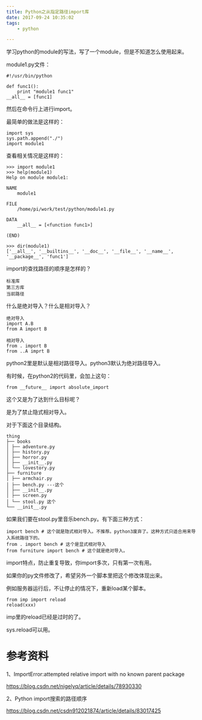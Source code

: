 ```yaml
---
title: Python之从指定路径import库
date: 2017-09-24 10:35:02
tags:
	- python

---
```




学习python的module的写法，写了一个module，但是不知道怎么使用起来。

module1.py文件：

```
#!/usr/bin/python

def func1():
	print "module1 func1"
__all__ = [func1]
```

然后在命令行上进行import。

最简单的做法是这样的：

```
import sys
sys.path.append("./")
import module1

```

查看相关情况是这样的：

```
>>> import module1
>>> help(module1)
Help on module module1:

NAME
    module1

FILE
    /home/pi/work/test/python/module1.py

DATA
    __all__ = [<function func1>]

(END)

>>> dir(module1)
['__all__', '__builtins__', '__doc__', '__file__', '__name__', '__package__', 'func1']
```



import的查找路径的顺序是怎样的？

```
标准库
第三方库
当前路径
```



什么是绝对导入？什么是相对导入？

```
绝对导入
import A.B
from A import B
```

```
相对导入
from . import B
from ..A imprt B
```

python2里是默认是相对路径导入。python3默认为绝对路径导入。

有时候，在python2的代码里，会加上这句：

```
from __future__ import absolute_import
```

这个又是为了达到什么目标呢？

是为了禁止隐式相对导入。

对于下面这个目录结构。

```
thing
├── books
│ ├── adventure.py
│ ├── history.py
│ ├── horror.py
│ ├── __init__.py
│ └── lovestory.py
├── furniture
│ ├── armchair.py
│ ├── bench.py ---这个
│ ├── __init__.py
│ ├── screen.py
│ └── stool.py 这个
└── __init__.py
```

如果我们要在stool.py里音乐bench.py。有下面三种方式：

```
import bench # 这个就是隐式相对导入。不推荐。python3废弃了。这种方式只适合用来导入系统路径下的。
from . import bench # 这个是显式相对导入
from furniture import bench # 这个就是绝对导入。
```



import特点，防止重复导致，你import多次，只有第一次有用。

如果你的py文件修改了，希望另外一个脚本里把这个修改体现出来。

例如服务器运行后，不让停止的情况下，重新load某个脚本。

```
from imp import reload
reload(xxx)
```

imp里的reload已经是过时的了。

sys.reload可以用。



# 参考资料

1、ImportError:attempted relative import with no known parent package

https://blog.csdn.net/nigelyq/article/details/78930330

2、Python import搜索的路径顺序

https://blog.csdn.net/csdn912021874/article/details/83017425